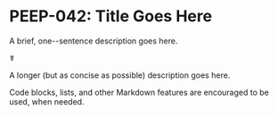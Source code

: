 # PEEP-042: Title Goes Here

A brief, one--sentence description goes here.

☤

A longer (but as concise as possible) description goes here.

Code blocks, lists, and other Markdown features are encouraged to be used, when needed.
